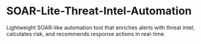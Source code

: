 # SOAR-Lite-Threat-Intel-Automation
Lightweight SOAR-like automation tool that enriches alerts with threat intel, calculates risk, and recommends response actions in real-time.

